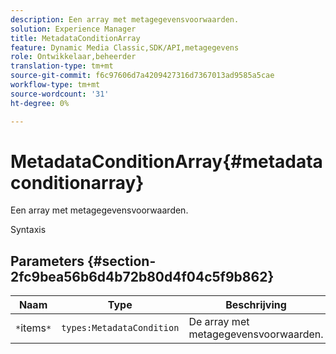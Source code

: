 ```yaml
---
description: Een array met metagegevensvoorwaarden.
solution: Experience Manager
title: MetadataConditionArray
feature: Dynamic Media Classic,SDK/API,metagegevens
role: Ontwikkelaar,beheerder
translation-type: tm+mt
source-git-commit: f6c97606d7a4209427316d7367013ad9585a5cae
workflow-type: tm+mt
source-wordcount: '31'
ht-degree: 0%

---
```



# MetadataConditionArray{#metadataconditionarray}

Een array met metagegevensvoorwaarden.

Syntaxis

## Parameters {#section-2fc9bea56b6d4b72b80d4f04c5f9b862}

| Naam | Type | Beschrijving |
|---|---|---|
| `*`items`*` | `types:MetadataCondition` | De array met metagegevensvoorwaarden. |

